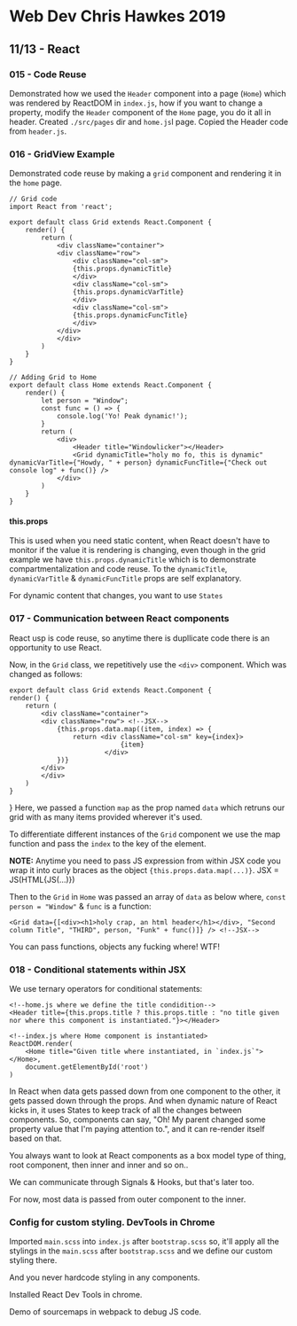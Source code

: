 # Web Dev Chris Hawkes 2019

## 11/13 - React

### 015 - Code Reuse

Demonstrated how we used the `Header` component into a page (`Home`) which was rendered by ReactDOM in `index.js`, how if you want to change a property, modify the `Header` component of the `Home` page, you do it all in header.
Created `./src/pages` dir and `home.js`l page. Copied the Header code from `header.js`.

### 016 - GridView Example

Demonstrated code reuse by making a `grid` component and rendering it in the `home` page.

    // Grid code
    import React from 'react';

    export default class Grid extends React.Component {
        render() {
            return (
                <div className="container">
                <div className="row">
                    <div className="col-sm">
                    {this.props.dynamicTitle}
                    </div>
                    <div className="col-sm">
                    {this.props.dynamicVarTitle}
                    </div>
                    <div className="col-sm">
                    {this.props.dynamicFuncTitle}
                    </div>
                </div>
                </div>
            )
        }
    }

    // Adding Grid to Home
    export default class Home extends React.Component {
        render() {
            let person = "Window";
            const func = () => {
                console.log('Yo! Peak dynamic!');
            }
            return (
                <div>
                    <Header title="Windowlicker"></Header>
                    <Grid dynamicTitle="holy mo fo, this is dynamic" dynamicVarTitle={"Howdy, " + person} dynamicFuncTitle={"Check out console log" + func()} />
                </div>
            )
        }
    }

#### this.props

This is used when you need static content, when React doesn't have to monitor if the value it is rendering is changing, even though in the grid example we have `this.props.dynamicTitle` which is to demonstrate compartmentalization and code reuse.
To the `dynamicTitle`, `dynamicVarTitle` & `dynamicFuncTitle` props are self explanatory.

For dynamic content that changes, you want to use `States`

### 017 - Communication between React components

React usp is code reuse, so anytime there is dupllicate code there is an opportunity to use React.

Now, in the `Grid` class, we repetitively use the `<div>` component. Which was changed as follows:

    export default class Grid extends React.Component {
    render() {
        return (
            <div className="container">
            <div className="row"> <!--JSX-->
                {this.props.data.map((item, index) => {
                    return <div className="col-sm" key={index}>
                                {item}
                            </div>
                })}
            </div>
            </div>
        )
    }
}
Here, we passed a function `map` as the prop named `data` which retruns our grid with as many items provided wherever it's used.

To differentiate different instances of the `Grid` component we use the map function and pass the `index` to the key of the element.

**NOTE:** Anytime you need to pass JS expression from within JSX code you wrap it into curly braces as the object `{this.props.data.map(...)}`. JSX = JS(HTML{JS(...)})

Then to the `Grid` in `Home` was passed an array of `data` as below where, `const person = "Window"` & `func` is a function:

    <Grid data={[<div><h1>holy crap, an html header</h1></div>, "Second column Title", "THIRD", person, "Funk" + func()]} /> <!--JSX-->

You can pass functions, objects any fucking where! WTF!

### 018 - Conditional statements within JSX

We use ternary operators for conditional statements:

    <!--home.js where we define the title condidition-->
    <Header title={this.props.title ? this.props.title : "no title given nor where this component is instantiated."}></Header>

    <!--index.js where Home component is instantiated>
    ReactDOM.render(
        <Home title="Given title where instantiated, in `index.js`"></Home>,
        document.getElementById('root')
    )

In React when data gets passed down from one component to the other, it gets passed down through the props. And when dynamic nature of React kicks in, it uses States to keep track of all the changes between components. So, components can say, "Oh! My parent changed some property value that I'm paying attention to.", and it can re-render itself based on that.

You always want to look at React components as a box model type of thing, root component, then inner and inner and so on..

We can communicate through Signals & Hooks, but that's later too.

For now, most data is passed from outer component to the inner.

### Config for custom styling. DevTools in Chrome

Imported `main.scss` into `index.js` after `bootstrap.scss` so, it'll apply all the stylings in the `main.scss` after `bootstrap.scss` and we define our custom styling there.

And you never hardcode styling in any components.

Installed React Dev Tools in chrome.

Demo of sourcemaps in webpack to debug JS code.

